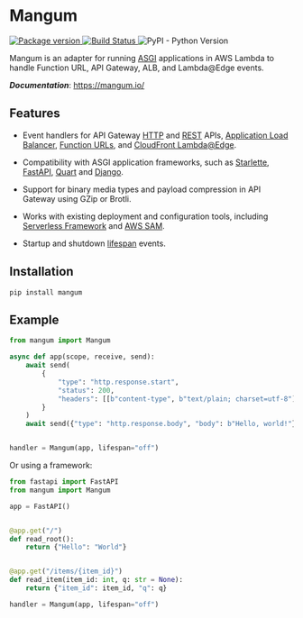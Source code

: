 # Mangum

<a href="https://pypi.org/project/mangum/">
    <img src="https://badge.fury.io/py/mangum.svg" alt="Package version">
</a>
<a href="https://travis-ci.org/jordaneremieff/mangum">
    <img src="https://travis-ci.org/jordaneremieff/mangum.svg?branch=master" alt="Build Status">
</a>
<img alt="PyPI - Python Version" src="https://img.shields.io/pypi/pyversions/mangum.svg?style=flat-square">

Mangum is an adapter for running [ASGI](https://asgi.readthedocs.io/en/latest/) applications in AWS Lambda to handle Function URL, API Gateway, ALB, and Lambda@Edge events.

***Documentation***: https://mangum.io/

## Features

- Event handlers for API Gateway [HTTP](https://docs.aws.amazon.com/apigateway/latest/developerguide/http-api.html) and [REST](https://docs.aws.amazon.com/apigateway/latest/developerguide/apigateway-rest-api.html) APIs, [Application Load Balancer](https://docs.aws.amazon.com/elasticloadbalancing/latest/application/lambda-functions.html), [Function URLs](https://docs.aws.amazon.com/lambda/latest/dg/lambda-urls.html), and [CloudFront Lambda@Edge](https://docs.aws.amazon.com/lambda/latest/dg/lambda-edge.html).

- Compatibility with ASGI application frameworks, such as [Starlette](https://www.starlette.io/), [FastAPI](https://fastapi.tiangolo.com/), [Quart](https://pgjones.gitlab.io/quart/) and [Django](https://www.djangoproject.com/).

- Support for binary media types and payload compression in API Gateway using GZip or Brotli.

- Works with existing deployment and configuration tools, including [Serverless Framework](https://www.serverless.com/) and [AWS SAM](https://docs.aws.amazon.com/serverless-application-model/latest/developerguide/what-is-sam.html).

- Startup and shutdown [lifespan](https://asgi.readthedocs.io/en/latest/specs/lifespan.html) events.

## Installation

```shell
pip install mangum
```

## Example

```python
from mangum import Mangum

async def app(scope, receive, send):
    await send(
        {
            "type": "http.response.start",
            "status": 200,
            "headers": [[b"content-type", b"text/plain; charset=utf-8"]],
        }
    )
    await send({"type": "http.response.body", "body": b"Hello, world!"})


handler = Mangum(app, lifespan="off")
```

Or using a framework:

```python
from fastapi import FastAPI
from mangum import Mangum

app = FastAPI()


@app.get("/")
def read_root():
    return {"Hello": "World"}


@app.get("/items/{item_id}")
def read_item(item_id: int, q: str = None):
    return {"item_id": item_id, "q": q}

handler = Mangum(app, lifespan="off")
```
